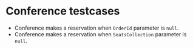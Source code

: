 # Conference testcases

* Conference makes a reservation when `OrderId` parameter is `null`.
* Conference makes a reservation when `SeatsCollection` parameter is `null`.
